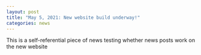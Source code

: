 ```yaml
---
layout: post
title: "May 5, 2021: New website build underway!"
categories: news
---
```

This is a self-referential piece of news testing whether news posts work on the new website